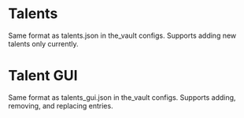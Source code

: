# Talents
Same format as talents.json in the_vault configs. Supports adding new talents only currently.

# Talent GUI
Same format as talents_gui.json in the_vault configs. Supports adding, removing, and replacing entries.